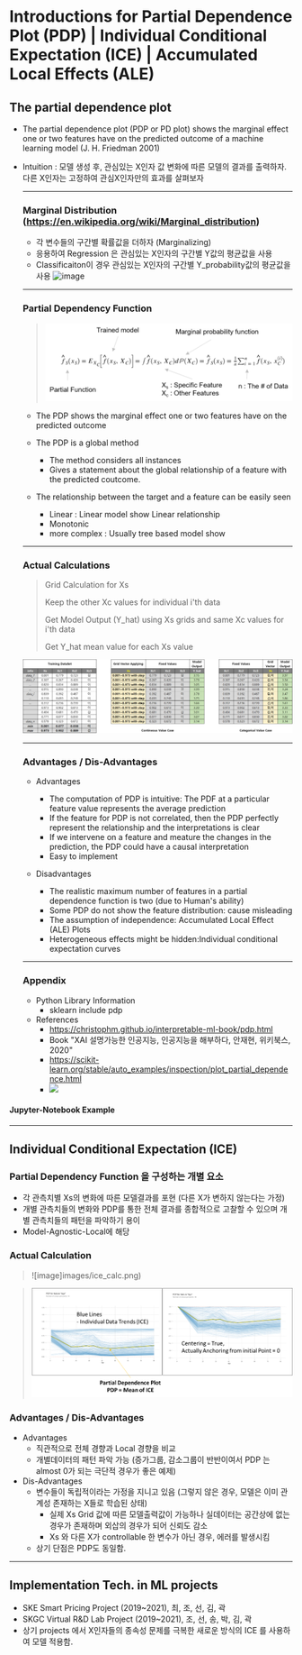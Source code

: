# Introductions for Partial Dependence Plot (PDP) | Individual Conditional Expectation (ICE) | Accumulated Local Effects (ALE)


  ## The partial dependence plot
  - The partial dependence plot (PDP or PD plot) shows the marginal effect one or two features have on the predicted outcome of a machine learning model (J. H. Friedman 2001)
  - Intuition : 모델 생성 후, 관심있는 X인자 값 변화에 따른 모델의 결과를 출력하자. 다른 X인자는 고정하여 관심X인자만의 효과를 살펴보자
  
    ---
    
    ### Marginal Distribution (https://en.wikipedia.org/wiki/Marginal_distribution)
    - 각 변수들의 구간별 확률값을 더하자 (Marginalizing)
    - 응용하여 Regression 은 관심있는 X인자의 구간별 Y값의 평균값을 사용
    - Classificaiton이 경우 관심있는 X인자의 구간별 Y_probability값의 평균값을 사용
    ![image](../master/images/marginal_distribution.png)

    ---
  
    ### Partial Dependency Function
    
    ><img src="images/PDP_eq.png" alt="drawing" style="width:600px;"/>

    - The PDP shows the marginal effect one or two features have on the predicted outcome
    - The PDP is a global method
      - The method considers all instances
      - Gives a statement about the global relationship of a feature with the predicted coutcome.

    - The relationship between the target and a feature can be easily seen
      - Linear : Linear model show Linear relationship
      - Monotonic
      - more complex : Usually tree based model show 
    ---
    
    ### Actual Calculations
    > Grid Calculation for Xs
    > 
    > Keep the other Xc values for individual i'th data
    > 
    > Get Model Output (Y_hat) using Xs grids and same Xc values for i'th data
    > 
    > Get Y_hat mean value for each Xs value
    > 
      ![image](images/PDP_calc.png)
      
    ---
    ### Advantages / Dis-Advantages
    - Advantages
      - The computation of PDP is intuitive: The PDF at a particular feature value represents the average prediction
      - If the feature for PDP is not correlated, then the PDP perfectly represent the relationship and the interpretations is clear
      - If we intervene on a feature and meature the changes in the prediction, the PDP could have a causal interpretation
      - Easy to implement

    - Disadvantages
      - The realistic maximum number of features in a partial dependence function is two (due to Human's ability)
      - Some PDP do not show the feature distribution: cause misleading
      - The assumption of independence: Accumulated Local Effect (ALE) Plots
      - Heterogeneous effects might be hidden:Individual conditional expectation curves
    
    ---
    ### Appendix
    - Python Library Information
      - sklearn include pdp
    - References
      -  https://christophm.github.io/interpretable-ml-book/pdp.html
      -  Book "XAI 설명가능한 인공지능, 인공지능을 해부하다, 안재현, 위키북스, 2020"
      -  https://scikit-learn.org/stable/auto_examples/inspection/plot_partial_dependence.html
      - <img src="https://render.githubusercontent.com/render/math?math=\hat{f}_S(x_S)=E_{X_C}\left[\hat{f}(x_S,X_C)\right]=\int\hat{f}(x_S,X_C)d\mathbb{P}(X_C)=\hat{f}_S(x_S)=\frac{1}{n}\sum_{i=1}^n\hat{f}(x_S,x^{(i)}_{C})">

#### Jupyter-Notebook Example

---

## Individual Conditional Expectation (ICE)

### Partial Dependency Function 을 구성하는 개별 요소
  - 각 관측치별 Xs의 변화에 따른 모델결과를 포현 (다른 X가 변하지 않는다는 가정)
  - 개별 관측치들의 변화와 PDP를 통한 전체 결과를 종합적으로 고찰할 수 있으며 개별 관측치들의 패턴을 파악하기 용이
  - Model-Agnostic-Local에 해당

### Actual Calculation
  > ![image]images/ice_calc.png)

  > ![image](images/PDP_ICE_examples.png)

### Advantages / Dis-Advantages
- Advantages
  - 직관적으로 전체 경향과 Local 경향을 비교
  - 개별데이터의 패턴 파악 가능 (증가그룹, 감소그룹이 반반이여서 PDP 는 almost 0가 되는 극단적 경우가 좋은 예제)
- Dis-Advantages     
  - 변수들이 독립적이라는 가정을 지니고 있음 (그렇지 않은 경우, 모델은 이미 관계성 존재하는 X들로 학습된 상태)
    - 실제 Xs Grid 값에 따른 모델출력값이 가능하나 실데이터는 공간상에 없는 경우가 존재하며 외삽의 경우가 되어 신뢰도 감소
    - Xs 와 다른 X가 controllable 한 변수가 아닌 경우, 에러를 발생시킴
  - 상기 단점은 PDP도 동일함.
      
---
## Implementation Tech. in ML projects
- SKE Smart Pricing Project (2019~2021), 최, 조, 선, 김, 곽
- SKGC Virtual R&D Lab Project (2019~2021), 조, 선, 송, 박, 김, 곽      
- 상기 projects 에서 X인자들의 종속성 문제를 극복한 새로운 방식의 ICE 를 사용하여 모델 적용함.
